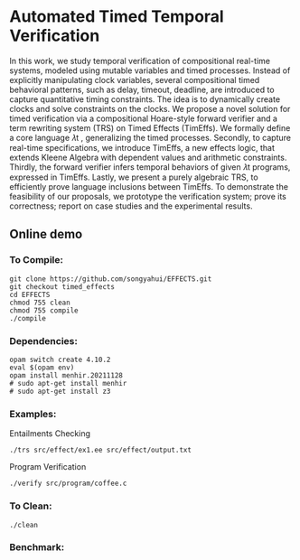 # Automated Timed Temporal Verification

In this work, we study temporal verification of compositional real-time systems, modeled using mutable variables and timed processes. Instead of explicitly manipulating clock variables, several compositional timed behavioral patterns, such as delay, timeout, deadline, are introduced to capture quantitative timing constraints. The idea is to dynamically create clocks and solve constraints on the clocks.
We propose a novel solution for timed verification via a compositional Hoare-style forward verifier and a term rewriting system (TRS) on Timed Effects (TimEffs). We formally define a core language 𝜆t , generalizing the timed processes. Secondly, to capture real-time specifications, we introduce TimEffs, a new effects logic, that extends Kleene Algebra with dependent values and arithmetic constraints. Thirdly, the forward verifier infers temporal behaviors of given 𝜆t programs, expressed in TimEffs. Lastly, we present a purely algebraic TRS, to efficiently prove language inclusions between TimEffs. To demonstrate the feasibility of our proposals, we prototype the verification system; prove its correctness; report on case studies and the experimental results.



## Online demo


### To Compile:

```
git clone https://github.com/songyahui/EFFECTS.git
git checkout timed_effects
cd EFFECTS
chmod 755 clean 
chmod 755 compile 
./compile
```

### Dependencies:

```
opam switch create 4.10.2
eval $(opam env)
opam install menhir.20211128
# sudo apt-get install menhir
# sudo apt-get install z3
```

### Examples:

Entailments Checking 

```
./trs src/effect/ex1.ee src/effect/output.txt 
```

Program Verification

```
./verify src/program/coffee.c
```

### To Clean:

``` 
./clean
```

### Benchmark:


# 

